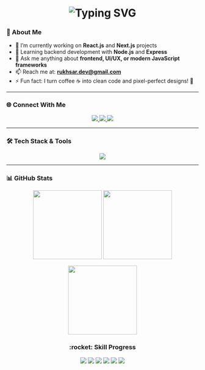 <h1 align="center">  
  <img src="https://readme-typing-svg.demolab.com?font=Fira+Code&weight=500&size=26&pause=1000&color=7965C1&center=true&vCenter=true&width=600&lines=Hey+%F0%9F%91%8B%2C+I'm+Rukhsar;Frontend+Dev+%F0%9F%9A%80+%7C+React+Lover;Crafting+Modern+UIs+with+TailwindCSS;Learning+Node.js+and+Express;Code.+Design.+Deploy." alt="Typing SVG" />
</h1>

### :rocket: About Me
- :telescope: I’m currently working on <strong>React.js</strong> and <strong>Next.js</strong> projects
- :seedling: Learning backend development with <strong>Node.js</strong> and <strong>Express</strong>
- :speech_balloon: Ask me anything about <strong>frontend, UI/UX, or modern JavaScript frameworks</strong>
- :mailbox: Reach me at: <strong>rukhsar.dev@gmail.com</strong>
- :zap: Fun fact: I turn coffee ☕ into clean code and pixel-perfect designs! 🎨

---

### :globe_with_meridians: Connect With Me
<p align="center">
  <a href="mailto:ashu24282@gamil.com">
    <img src="https://img.shields.io/badge/Gmail-D14836?style=for-the-badge&logo=gmail&logoColor=white"/>
  </a>
  <a href="https://www.facebook.com/cuteangelo09">
  <img src="https://img.shields.io/badge/Facebook-%231877F2.svg?style=for-the-badge&logo=facebook&logoColor=white"/>
</a>
  <a href="https://www.linkedin.com/in/rukhsar-saleem-ba22a1305/">
    <img src="https://img.shields.io/badge/LinkedIn-%230077B5.svg?style=for-the-badge&logo=linkedin&logoColor=white"/>
  </a>
</p>

---

### :hammer_and_wrench: Tech Stack & Tools
<p align="center">
  <img src="https://skillicons.dev/icons?i=html,css,js,ts,react,nextjs,tailwind,bootstrap,nodejs,express,git,github,vscode,figma,wordpress,linux,netlify,vercel&perline=8" />
</p>

---

### :bar_chart: GitHub Stats
<p align="center">
  <img src="https://github-readme-stats.vercel.app/api?username=rukhsarxd&show_icons=true&theme=tokyonight&hide=issues&border_radius=10" height="180"/>
  <img src="https://github-readme-stats.vercel.app/api/top-langs/?username=rukhsarxd&layout=compact&theme=tokyonight&border_radius=10" height="180"/>
</p>
<p align="center">
  <img src="https://github-readme-streak-stats.herokuapp.com?user=rukhsarxd&theme=tokyonight&date_format=M%20j%5B%2C%20Y%5D&border_radius=10" height="180"/>
</p>

<h3 align="center">:rocket: Skill Progress</h3>
<p align="center">
  <img src="https://img.shields.io/badge/HTML-Expert-%23E34F26?style=for-the-badge&logo=html5&logoColor=white" />
  <img src="https://img.shields.io/badge/CSS-Advanced-%231572B6?style=for-the-badge&logo=css3&logoColor=white" />
  <img src="https://img.shields.io/badge/React.js-Proficient-%2361DAFB?style=for-the-badge&logo=react&logoColor=white" />
  <img src="https://img.shields.io/badge/TailwindCSS-Proficient-%2338BDF8?style=for-the-badge&logo=tailwindcss&logoColor=white" />
  <img src="https://img.shields.io/badge/Next.js-Intermediate-%23000000?style=for-the-badge&logo=next.js&logoColor=white" />
  <img src="https://img.shields.io/badge/WordPress-Intermediate-%2321759B?style=for-the-badge&logo=wordpress&logoColor=white" />
</p>
